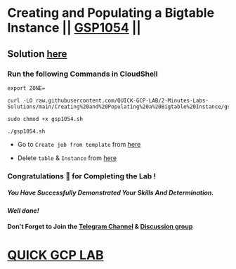 # Creating and Populating a Bigtable Instance || [GSP1054](https://www.cloudskillsboost.google/focuses/58495?parent=catalog) ||

## Solution [here](https://youtu.be/uZDCSjKTwC8)

### Run the following Commands in CloudShell

```
export ZONE=
```
```
curl -LO raw.githubusercontent.com/QUICK-GCP-LAB/2-Minutes-Labs-Solutions/main/Creating%20and%20Populating%20a%20Bigtable%20Instance/gsp1054.sh

sudo chmod +x gsp1054.sh

./gsp1054.sh
```
* Go to `Create job from template` from [here](https://console.cloud.google.com/dataflow/createjob?)

* Delete `table` & `Instance` from [here](https://console.cloud.google.com/bigtable/instances/personalized-sales/tables?)


### Congratulations 🎉 for Completing the Lab !

##### *You Have Successfully Demonstrated Your Skills And Determination.*

#### *Well done!*

#### Don't Forget to Join the [Telegram Channel](https://t.me/quickgcplab) & [Discussion group](https://t.me/quickgcplabchats)

# [QUICK GCP LAB](https://www.youtube.com/@quickgcplab)
